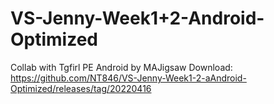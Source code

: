 # VS-Jenny-Week1+2-Android-Optimized
Collab with Tgfirl
PE Android by MAJigsaw
Download:
https://github.com/NT846/VS-Jenny-Week1-2-aAndroid-Optimized/releases/tag/20220416

